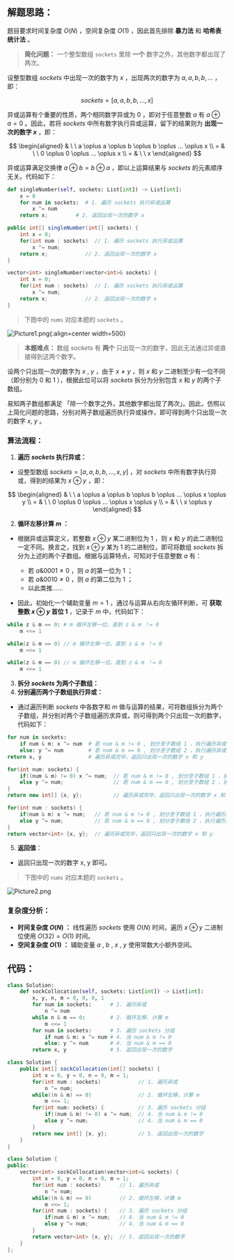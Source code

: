 ## 解题思路：

题目要求时间复杂度 $O(N)$ ，空间复杂度 $O(1)$ ，因此首先排除 **暴力法** 和 **哈希表统计法** 。

> **简化问题：** 一个整型数组 `sockets` 里除 **一个** 数字之外，其他数字都出现了两次。

设整型数组 $sockets$ 中出现一次的数字为 $x$ ，出现两次的数字为 $a, a, b, b, ...$ ，即：

$$
sockets = [a, a, b, b, ..., x]
$$

异或运算有个重要的性质，两个相同数字异或为 $0$ ，即对于任意整数 $a$ 有 $a \oplus a = 0$ 。因此，若将 $sockets$ 中所有数字执行异或运算，留下的结果则为 **出现一次的数字 $x$** ，即：

$$
\begin{aligned}
& \ \ a \oplus a \oplus b \oplus b \oplus ... \oplus x \\
= & \ \ 0 \oplus 0 \oplus ... \oplus x \\
= & \ \ x
\end{aligned}
$$

异或运算满足交换律  $a \oplus b = b \oplus a$ ，即以上运算结果与 $sockets$ 的元素顺序无关。代码如下：

```Python []
def singleNumber(self, sockets: List[int]) -> List[int]:
    x = 0
    for num in sockets:  # 1. 遍历 sockets 执行异或运算
        x ^= num      
    return x;         # 2. 返回出现一次的数字 x
```

```Java []
public int[] singleNumber(int[] sockets) {
    int x = 0;
    for(int num : sockets)  // 1. 遍历 sockets 执行异或运算
        x ^= num;
    return x;            // 2. 返回出现一次的数字 x
}
```

```C++ []
vector<int> singleNumber(vector<int>& sockets) {
    int x = 0;
    for(int num : sockets)  // 1. 遍历 sockets 执行异或运算
        x ^= num;
    return x;            // 2. 返回出现一次的数字 x
}
```

> 下图中的 `nums` 对应本题的 `sockets` 。

![Picture1.png](https://pic.leetcode-cn.com/1611393960-EnUIaQ-Picture1.png){:align=center width=500}

> **本题难点：** 数组 $sockets$ 有 **两个** 只出现一次的数字，因此无法通过异或直接得到这两个数字。

设两个只出现一次的数字为 $x$ , $y$ ，由于 $x \ne y$ ，则 $x$ 和 $y$ 二进制至少有一位不同（即分别为 $0$ 和 $1$ ），根据此位可以将 $sockets$ 拆分为分别包含 $x$ 和 $y$ 的两个子数组。

易知两子数组都满足 「除一个数字之外，其他数字都出现了两次」。因此，仿照以上简化问题的思路，分别对两子数组遍历执行异或操作，即可得到两个只出现一次的数字 $x$, $y$ 。

### 算法流程：

1. **遍历 $sockets$ 执行异或：**

- 设整型数组 $sockets = [a, a, b, b, ..., x, y]$ ，对 $sockets$ 中所有数字执行异或，得到的结果为 $x \oplus y$ ，即：

$$
\begin{aligned}
& \ \ a \oplus a \oplus b \oplus b \oplus ... \oplus x \oplus y \\
= & \ \ 0 \oplus 0 \oplus ... \oplus x \oplus y \\
= & \ \ x \oplus y
\end{aligned}
$$

2. **循环左移计算 $m$ ：**

- 根据异或运算定义，若整数 $x \oplus y$ 某二进制位为 $1$ ，则 $x$ 和 $y$ 的此二进制位一定不同。换言之，找到 $x \oplus y$ 某为 $1$ 的二进制位，即可将数组 $sockets$ 拆分为上述的两个子数组。根据与运算特点，可知对于任意整数 $a$ 有：

  - 若 $a \& 0001 \ne 0$ ，则 $a$ 的第一位为 $1$ ；
  - 若 $a \& 0010 \ne 0$ ，则 $a$ 的第二位为 $1$ ；
  - 以此类推……

- 因此，初始化一个辅助变量 $m = 1$ ，通过与运算从右向左循环判断，可 **获取整数 $x \oplus y$ 首位 $1$** ，记录于 $m$ 中，代码如下：  

```Python []
while z & m == 0: # m 循环左移一位，直到 z & m ！= 0
    m <<= 1
```

```Java []
while(z & m == 0) // m 循环左移一位，直到 z & m ！= 0
    m <<= 1
```

```C++ []
while(z & m == 0) // m 循环左移一位，直到 z & m ！= 0
    m <<= 1
```

3. **拆分 $sockets$ 为两个子数组：**
4. **分别遍历两个子数组执行异或：**

- 通过遍历判断 $sockets$ 中各数字和 $m$ 做与运算的结果，可将数组拆分为两个子数组，并分别对两个子数组遍历求异或，则可得到两个只出现一次的数字，代码如下：

```Python []
for num in sockets:
    if num & m: x ^= num  # 若 num & m != 0 , 划分至子数组 1 ，执行遍历异或
    else: y ^= num        # 若 num & m == 0 , 划分至子数组 2 ，执行遍历异或
return x, y               # 遍历异或完毕，返回只出现一次的数字 x 和 y
```

```Java []
for(int num: sockets) {
    if((num & m) != 0) x ^= num;  // 若 num & m != 0 , 划分至子数组 1 ，执行遍历异或
    else y ^= num;                // 若 num & m == 0 , 划分至子数组 2 ，执行遍历异或
}
return new int[] {x, y};          // 遍历异或完毕，返回只出现一次的数字 x 和 y
```

```C++ []
for(int num : sockets) {
    if(num & m) x ^= num;   // 若 num & m != 0 , 划分至子数组 1 ，执行遍历异或
    else y ^= num;          // 若 num & m == 0 , 划分至子数组 2 ，执行遍历异或
}
return vector<int> {x, y};  // 遍历异或完毕，返回只出现一次的数字 x 和 y
```

5. **返回值**：

- 返回只出现一次的数字 x, y 即可。

> 下图中的 `nums` 对应本题的 `sockets` 。

![Picture2.png](https://pic.leetcode-cn.com/1614836837-oygHyk-Picture2.png)

### 复杂度分析：

- **时间复杂度 $O(N)$ ：** 线性遍历 $sockets$ 使用 $O(N)$ 时间，遍历 $x \oplus y$  二进制位使用 $O(32) = O(1)$ 时间。
- **空间复杂度 $O(1)$ ：** 辅助变量 $a$ , $b$ , $x$ , $y$ 使用常数大小额外空间。

## 代码：

```Python []
class Solution:
    def sockCollocation(self, sockets: List[int]) -> List[int]:
        x, y, n, m = 0, 0, 0, 1
        for num in sockets:      # 1. 遍历异或
            n ^= num
        while n & m == 0:        # 2. 循环左移，计算 m
            m <<= 1       
        for num in sockets:      # 3. 遍历 sockets 分组
            if num & m: x ^= num # 4. 当 num & m != 0
            else: y ^= num       # 4. 当 num & m == 0
        return x, y              # 5. 返回出现一次的数字
```

```Java []
class Solution {
    public int[] sockCollocation(int[] sockets) {
        int x = 0, y = 0, n = 0, m = 1;
        for(int num : sockets)            // 1. 遍历异或
            n ^= num;
        while((n & m) == 0)               // 2. 循环左移，计算 m
            m <<= 1;
        for(int num: sockets) {           // 3. 遍历 sockets 分组
            if((num & m) != 0) x ^= num;  // 4. 当 num & m != 0
            else y ^= num;                // 4. 当 num & m == 0
        }
        return new int[] {x, y};          // 5. 返回出现一次的数字
    }
}
```

```C++ []
class Solution {
public:
    vector<int> sockCollocation(vector<int>& sockets) {
        int x = 0, y = 0, n = 0, m = 1;
        for(int num : sockets)      // 1. 遍历异或
            n ^= num;
        while((n & m) == 0)         // 2. 循环左移，计算 m
            m <<= 1;
        for(int num : sockets) {    // 3. 遍历 sockets 分组
            if(num & m) x ^= num;   // 4. 当 num & m != 0
            else y ^= num;          // 4. 当 num & m == 0
        }
        return vector<int> {x, y};  // 5. 返回出现一次的数字
    }
};
```
